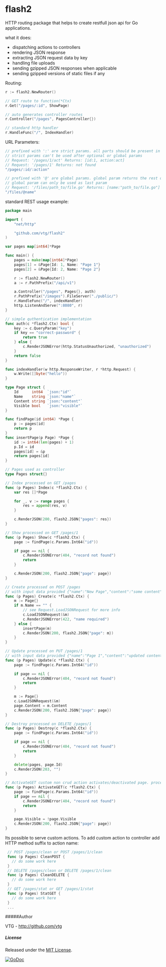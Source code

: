 flash2
====
HTTP routing package that helps to create restfull json api for Go applications.

what it does:

 - dispatching actions to controllers
 - rendering JSON response
 - extracting JSON request data by key
 - handling file uploads
 - sending gzipped JSON responses when applicable
 - sending gzipped versions of static files if any

Routing:
```go
r := flash2.NewRouter()

// GET route to function(*Ctx)
r.Get("/pages/:id", ShowPage)

// auto generates controller routes
r.Controller("/pages", PagesController{})

// standard http handler
r.HandleFunc("/", IndexHandler)
```

URL Parameters:
```go
// prefixed with ':' are strict params. all parts should be present in request
// strict params can't be used after optional or global params
// Request: '/pages/1/act' Returns: [id:1, action:act]
// Request: '/pages/1' Returns: not found
"/pages/:id/:action"

// prefixed with '@' are global params. global param returns the rest of request
// global param can only be used as last param
// Request: '/files/path_to/file.go' Returns: [name:"path_to/file.go"]
"/files/@name"
```


standard REST usage example:

```go
package main

import (
	"net/http"

	"github.com/vtg/flash2"
)

var pages map[int64]*Page

func main() {
	pages = make(map[int64]*Page)
	pages[1] = &Page{Id: 1, Name: "Page 1"}
	pages[2] = &Page{Id: 2, Name: "Page 2"}

	r := flash2.NewRouter()
	a := r.PathPrefix("/api/v1")

	a.Controller("/pages", Pages{}, auth)
	r.PathPrefix("/images").FileServer("./public/")
	r.HandleFunc("/", indexHandler)
	http.ListenAndServe(":8080", r)
}

// simple quthentication implementation
func auth(c *flash2.Ctx) bool {
	key := c.QueryParam("key")
	if key == "correct-password" {
		return true
	} else {
		c.RenderJSONError(http.StatusUnauthorized, "unauthorized")
	}
	return false
}

func indexHandler(w http.ResponseWriter, r *http.Request) {
	w.Write([]byte("hello"))
}

type Page struct {
	Id      int64  `json:"id"`
	Name    string `json:"name"`
	Content string `json:"content"`
	Visible bool   `json:"visible"`
}

func findPage(id int64) *Page {
	p := pages[id]
	return p
}
func insertPage(p Page) *Page {
	id := int64(len(pages) + 1)
	p.Id = id
	pages[id] = &p
	return pages[id]
}

// Pages used as controller
type Pages struct{}

// Index processed on GET /pages
func (p Pages) Index(c *flash2.Ctx) {
	var res []*Page

	for _, v := range pages {
		res = append(res, v)
	}

	c.RenderJSON(200, flash2.JSON{"pages": res})
}

// Show processed on GET /pages/1
func (p Pages) Show(c *flash2.Ctx) {
	page := findPage(c.Params.Int64("id"))

	if page == nil {
		c.RenderJSONError(404, "record not found")
		return
	}

	c.RenderJSON(200, flash2.JSON{"page": page})
}

// Create processed on POST /pages
// with input data provided {"name":"New Page","content":"some content"}
func (p Pages) Create(c *flash2.Ctx) {
	m := Page{}
	if m.Name == "" {
		// see Request.LoadJSONRequest for more info
		c.LoadJSONRequest(&m)
		c.RenderJSONError(422, "name required")
	} else {
		insertPage(m)
		c.RenderJSON(200, flash2.JSON{"page": m})
	}
}

// Update processed on PUT /pages/1
// with input data provided {"name":"Page 1","content":"updated content"}
func (p Pages) Update(c *flash2.Ctx) {
	page := findPage(c.Params.Int64("id"))

	if page == nil {
		c.RenderJSONError(404, "record not found")
		return
	}

	m := Page{}
	c.LoadJSONRequest(&m)
	page.Content = m.Content
	c.RenderJSON(200, flash2.JSON{"page": page})
}

// Destroy processed on DELETE /pages/1
func (p Pages) Destroy(c *flash2.Ctx) {
	page := findPage(c.Params.Int64("id"))

	if page == nil {
		c.RenderJSONError(404, "record not found")
		return
	}

	delete(pages, page.Id)
	c.RenderJSON(203, "")
}

// ActivateGET custom non crud action activates/deactivated page. processed on GET /pages/1/activate
func (p Pages) ActivateGET(c *flash2.Ctx) {
	page := findPage(c.Params.Int64("id"))
	if page == nil {
		c.RenderJSONError(404, "record not found")
		return
	}

	page.Visible = !page.Visible
	c.RenderJSON(200, flash2.JSON{"page": page})
}
```

Its possible to serve custom actions.
To add custom action to controller add HTTP method suffix to action name:

```go
 // POST /pages/clean or POST /pages/1/clean
 func (p Pages) CleanPOST {
   // do some work here
 }
 // DELETE /pages/clean or DELETE /pages/1/clean
 func (p Pages) CleanDELETE {
   // do some work here
 }
 // GET /pages/stat or GET /pages/1/stat
 func (p Pages) StatGET {
   // do some work here
 }
 ...
```

#####Author

VTG - http://github.com/vtg

##### License

Released under the [MIT License](http://www.opensource.org/licenses/MIT).

[![GoDoc](https://godoc.org/github.com/vtg/flash2?status.png)](http://godoc.org/github.com/vtg/flash2)
